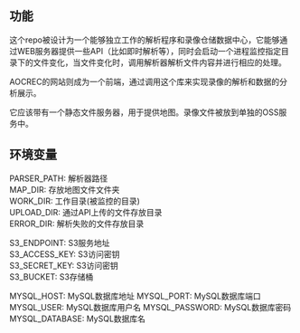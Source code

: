 
## 功能
这个repo被设计为一个能够独立工作的解析程序和录像仓储数据中心，它能够通过WEB服务器提供一些API（比如即时解析等），同时会启动一个进程监控指定目录下的文件变化，当文件变化时，调用解析器解析文件内容并进行相应的处理。

AOCREC的网站则成为一个前端，通过调用这个库来实现录像的解析和数据的分析展示。

它应该带有一个静态文件服务器，用于提供地图。录像文件被放到单独的OSS服务中。



## 环境变量
PARSER_PATH: 解析器路径  
MAP_DIR: 存放地图文件文件夹  
WORK_DIR: 工作目录(被监控的目录)  
UPLOAD_DIR: 通过API上传的文件存放目录  
ERROR_DIR: 解析失败的文件存放目录

S3_ENDPOINT: S3服务地址  
S3_ACCESS_KEY: S3访问密钥  
S3_SECRET_KEY: S3访问密钥  
S3_BUCKET: S3存储桶  

MYSQL_HOST: MySQL数据库地址
MYSQL_PORT: MySQL数据库端口
MYSQL_USER: MySQL数据库用户名
MYSQL_PASSWORD: MySQL数据库密码
MYSQL_DATABASE: MySQL数据库名
